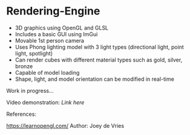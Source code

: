 # Rendering-Engine

- 3D graphics using OpenGL and GLSL
- Includes a basic GUI using ImGui
- Movable 1st person camera
- Uses Phong lighting model with 3 light types (directional light, point light, spotlight)
- Can render cubes with different material types such as gold, silver, bronze
- Capable of model loading
- Shape, light, and model orientation can be modified in real-time

Work in progress...

Video demonstration: *Link here*



References:

https://learnopengl.com/
Author: Joey de Vries
